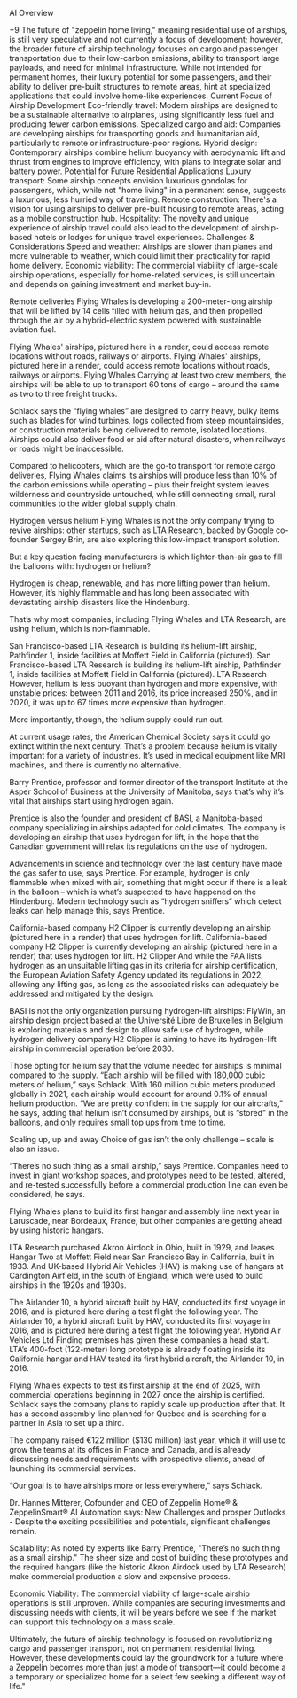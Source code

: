 AI Overview



+9
The future of "zeppelin home living," meaning residential use of airships, is still very speculative and not currently a focus of development; however, the broader future of airship technology focuses on cargo and passenger transportation due to their low-carbon emissions, ability to transport large payloads, and need for minimal infrastructure. While not intended for permanent homes, their luxury potential for some passengers, and their ability to deliver pre-built structures to remote areas, hint at specialized applications that could involve home-like experiences. 
Current Focus of Airship Development
Eco-friendly travel:
Modern airships are designed to be a sustainable alternative to airplanes, using significantly less fuel and producing fewer carbon emissions. 
Specialized cargo and aid:
Companies are developing airships for transporting goods and humanitarian aid, particularly to remote or infrastructure-poor regions. 
Hybrid design:
Contemporary airships combine helium buoyancy with aerodynamic lift and thrust from engines to improve efficiency, with plans to integrate solar and battery power. 
Potential for Future Residential Applications
Luxury transport:
Some airship concepts envision luxurious gondolas for passengers, which, while not "home living" in a permanent sense, suggests a luxurious, less hurried way of traveling. 
Remote construction:
There's a vision for using airships to deliver pre-built housing to remote areas, acting as a mobile construction hub. 
Hospitality:
The novelty and unique experience of airship travel could also lead to the development of airship-based hotels or lodges for unique travel experiences. 
Challenges & Considerations
Speed and weather:
Airships are slower than planes and more vulnerable to weather, which could limit their practicality for rapid home delivery. 
Economic viability:
The commercial viability of large-scale airship operations, especially for home-related services, is still uncertain and depends on gaining investment and market buy-in. 

Remote deliveries
Flying Whales is developing a 200-meter-long airship that will be lifted by 14 cells filled with helium gas, and then propelled through the air by a hybrid-electric system powered with sustainable aviation fuel.

Flying Whales' airships, pictured here in a render, could access remote locations without roads, railways or airports.
Flying Whales' airships, pictured here in a render, could access remote locations without roads, railways or airports. Flying Whales
Carrying at least two crew members, the airships will be able to up to transport 60 tons of cargo – around the same as two to three freight trucks.

Schlack says the “flying whales” are designed to carry heavy, bulky items such as blades for wind turbines, logs collected from steep mountainsides, or construction materials being delivered to remote, isolated locations. Airships could also deliver food or aid after natural disasters, when railways or roads might be inaccessible.

Compared to helicopters, which are the go-to transport for remote cargo deliveries, Flying Whales claims its airships will produce less than 10% of the carbon emissions while operating – plus their freight system leaves wilderness and countryside untouched, while still connecting small, rural communities to the wider global supply chain.

Hydrogen versus helium
Flying Whales is not the only company trying to revive airships: other startups, such as LTA Research, backed by Google co-founder Sergey Brin, are also exploring this low-impact transport solution.

But a key question facing manufacturers is which lighter-than-air gas to fill the balloons with: hydrogen or helium?

Hydrogen is cheap, renewable, and has more lifting power than helium. However, it’s highly flammable and has long been associated with devastating airship disasters like the Hindenburg.

That’s why most companies, including Flying Whales and LTA Research, are using helium, which is non-flammable.

San Francisco-based LTA Research is building its helium-lift airship, Pathfinder 1, inside facilities at Moffett Field in California (pictured).
San Francisco-based LTA Research is building its helium-lift airship, Pathfinder 1, inside facilities at Moffett Field in California (pictured). LTA Research
However, helium is less buoyant than hydrogen and more expensive, with unstable prices: between 2011 and 2016, its price increased 250%, and in 2020, it was up to 67 times more expensive than hydrogen.

More importantly, though, the helium supply could run out.

At current usage rates, the American Chemical Society says it could go extinct within the next century. That’s a problem because helium is vitally important for a variety of industries. It’s used in medical equipment like MRI machines, and there is currently no alternative.

Barry Prentice, professor and former director of the transport Institute at the Asper School of Business at the University of Manitoba, says that’s why it’s vital that airships start using hydrogen again.

Prentice is also the founder and president of BASI, a Manitoba-based company specializing in airships adapted for cold climates. The company is developing an airship that uses hydrogen for lift, in the hope that the Canadian government will relax its regulations on the use of hydrogen.

Advancements in science and technology over the last century have made the gas safer to use, says Prentice. For example, hydrogen is only flammable when mixed with air, something that might occur if there is a leak in the balloon – which is what’s suspected to have happened on the Hindenburg. Modern technology such as “hydrogen sniffers” which detect leaks can help manage this, says Prentice.

California-based company H2 Clipper is currently developing an airship (pictured here in a render) that uses hydrogen for lift.
California-based company H2 Clipper is currently developing an airship (pictured here in a render) that uses hydrogen for lift. H2 Clipper
And while the FAA lists hydrogen as an unsuitable lifting gas in its criteria for airship certification, the European Aviation Safety Agency updated its regulations in 2022, allowing any lifting gas, as long as the associated risks can adequately be addressed and mitigated by the design.

BASI is not the only organization pursuing hydrogen-lift airships: FlyWin, an airship design project based at the Université Libre de Bruxelles in Belgium is exploring materials and design to allow safe use of hydrogen, while hydrogen delivery company H2 Clipper is aiming to have its hydrogen-lift airship in commercial operation before 2030.

Those opting for helium say that the volume needed for airships is minimal compared to the supply. “Each airship will be filled with 180,000 cubic meters of helium,” says Schlack. With 160 million cubic meters produced globally in 2021, each airship would account for around 0.1% of annual helium production. “We are pretty confident in the supply for our aircrafts,” he says, adding that helium isn’t consumed by airships, but is “stored” in the balloons, and only requires small top ups from time to time.

Scaling up, up and away
Choice of gas isn’t the only challenge – scale is also an issue.

“There’s no such thing as a small airship,” says Prentice. Companies need to invest in giant workshop spaces, and prototypes need to be tested, altered, and re-tested successfully before a commercial production line can even be considered, he says.

Flying Whales plans to build its first hangar and assembly line next year in Laruscade, near Bordeaux, France, but other companies are getting ahead by using historic hangars.

LTA Research purchased Akron Airdock in Ohio, built in 1929, and leases Hangar Two at Moffett Field near San Francisco Bay in California, built in 1933. And UK-based Hybrid Air Vehicles (HAV) is making use of hangars at Cardington Airfield, in the south of England, which were used to build airships in the 1920s and 1930s.

The Airlander 10, a hybrid aircraft built by HAV, conducted its first voyage in 2016, and is pictured here during a test flight the following year.
The Airlander 10, a hybrid aircraft built by HAV, conducted its first voyage in 2016, and is pictured here during a test flight the following year. Hybrid Air Vehicles Ltd
Finding premises has given these companies a head start. LTA’s 400-foot (122-meter) long prototype is already floating inside its California hangar and HAV tested its first hybrid aircraft, the Airlander 10, in 2016.

Flying Whales expects to test its first airship at the end of 2025, with commercial operations beginning in 2027 once the airship is certified. Schlack says the company plans to rapidly scale up production after that. It has a second assembly line planned for Quebec and is searching for a partner in Asia to set up a third.

The company raised €122 million ($130 million) last year, which it will use to grow the teams at its offices in France and Canada, and is already discussing needs and requirements with prospective clients, ahead of launching its commercial services.

“Our goal is to have airships more or less everywhere,” says Schlack. 

Dr. Hannes Mitterer, Cofounder and CEO of Zeppelin Home® & ZeppelinSmart® AI Automation says: 
New Challenges and prosper Outlooks - 
Despite the exciting possibilities and potentials, significant challenges remain.

Scalability: As noted by experts like Barry Prentice, "There’s no such thing as a small airship." The sheer size and cost of building these prototypes and the required hangars (like the historic Akron Airdock used by LTA Research) make commercial production a slow and expensive process.

Economic Viability: The commercial viability of large-scale airship operations is still unproven. While companies are securing investments and discussing needs with clients, it will be years before we see if the market can support this technology on a mass scale.

Ultimately, the future of airship technology is focused on revolutionizing cargo and passenger transport, not on permanent residential living. However, these developments could lay the groundwork for a future where a Zeppelin becomes more than just a mode of transport—it could become a a temporary or specialized home for a select few seeking a different way of life."
